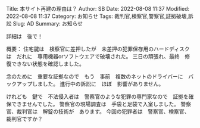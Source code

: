 Title: 本サイト再建の理由は？
Author: SB
Date: 2022-08-08 11:37
Modified: 2022-08-08 11:37
Category: お知らせ
Tags: 裁判官,検察官,警察官,証拠破壊,訴訟
Slug: AD
Summary: お知らせ

詳細は　後で！

概要：
住宅鍵は　検察官に差押したが　未差押の犯罪保存用のハードディスクは　だれに　専用機器orソフトウエアで破壊された。
三日の頑張れ、最終　修復できない状態を確認しました。

念のために　重要な証拠なので　もう　事前　複数のネットのドライバーに　バックアップしました。
進行中の訴訟に　ほぼ　影響がありません。　

けれども　鍵で　不法侵入者は　警察官のような犯罪の専門家なので　証拠を確保できませんでした。
警察官の現場調査は　手袋と足袋で入室しました。
警察官、裁判官は　解錠の技術が　あります。
今回の犯罪者は　警察官、検察官、裁判官ですか？